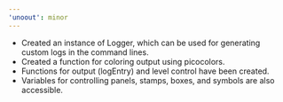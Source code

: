 ```yaml
---
'unoout': minor
---
```


- Created an instance of Logger, which can be used for generating custom logs in the command lines.
- Created a function for coloring output using picocolors.
- Functions for output (logEntry) and level control have been created.
- Variables for controlling panels, stamps, boxes, and symbols are also accessible.
